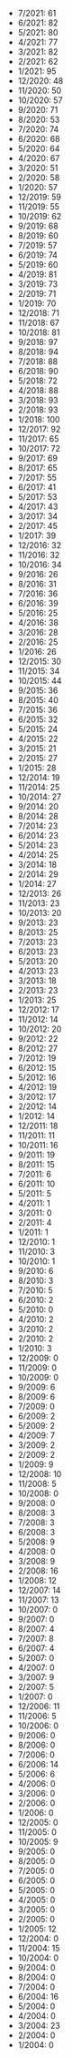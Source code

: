 *  7/2021: 61
*  6/2021: 82
*  5/2021: 80
*  4/2021: 77
*  3/2021: 82
*  2/2021: 62
*  1/2021: 95
*  12/2020: 48
*  11/2020: 50
*  10/2020: 57
*  9/2020: 71
*  8/2020: 53
*  7/2020: 74
*  6/2020: 68
*  5/2020: 64
*  4/2020: 67
*  3/2020: 51
*  2/2020: 58
*  1/2020: 57
*  12/2019: 59
*  11/2019: 55
*  10/2019: 62
*  9/2019: 68
*  8/2019: 60
*  7/2019: 57
*  6/2019: 74
*  5/2019: 60
*  4/2019: 81
*  3/2019: 73
*  2/2019: 71
*  1/2019: 70
*  12/2018: 71
*  11/2018: 67
*  10/2018: 81
*  9/2018: 97
*  8/2018: 94
*  7/2018: 88
*  6/2018: 90
*  5/2018: 72
*  4/2018: 88
*  3/2018: 93
*  2/2018: 93
*  1/2018: 100
*  12/2017: 92
*  11/2017: 65
*  10/2017: 72
*  9/2017: 69
*  8/2017: 65
*  7/2017: 55
*  6/2017: 41
*  5/2017: 53
*  4/2017: 43
*  3/2017: 34
*  2/2017: 45
*  1/2017: 39
*  12/2016: 32
*  11/2016: 32
*  10/2016: 34
*  9/2016: 26
*  8/2016: 31
*  7/2016: 36
*  6/2016: 39
*  5/2016: 25
*  4/2016: 38
*  3/2016: 28
*  2/2016: 25
*  1/2016: 26
*  12/2015: 30
*  11/2015: 34
*  10/2015: 44
*  9/2015: 36
*  8/2015: 40
*  7/2015: 36
*  6/2015: 32
*  5/2015: 24
*  4/2015: 22
*  3/2015: 21
*  2/2015: 27
*  1/2015: 28
*  12/2014: 19
*  11/2014: 25
*  10/2014: 27
*  9/2014: 20
*  8/2014: 28
*  7/2014: 23
*  6/2014: 23
*  5/2014: 23
*  4/2014: 25
*  3/2014: 18
*  2/2014: 29
*  1/2014: 27
*  12/2013: 26
*  11/2013: 23
*  10/2013: 20
*  9/2013: 23
*  8/2013: 25
*  7/2013: 23
*  6/2013: 23
*  5/2013: 20
*  4/2013: 23
*  3/2013: 18
*  2/2013: 23
*  1/2013: 25
*  12/2012: 17
*  11/2012: 14
*  10/2012: 20
*  9/2012: 22
*  8/2012: 27
*  7/2012: 19
*  6/2012: 15
*  5/2012: 16
*  4/2012: 19
*  3/2012: 17
*  2/2012: 14
*  1/2012: 14
*  12/2011: 18
*  11/2011: 11
*  10/2011: 16
*  9/2011: 19
*  8/2011: 15
*  7/2011: 6
*  6/2011: 10
*  5/2011: 5
*  4/2011: 1
*  3/2011: 0
*  2/2011: 4
*  1/2011: 1
*  12/2010: 1
*  11/2010: 3
*  10/2010: 1
*  9/2010: 6
*  8/2010: 3
*  7/2010: 5
*  6/2010: 2
*  5/2010: 0
*  4/2010: 2
*  3/2010: 2
*  2/2010: 2
*  1/2010: 3
*  12/2009: 0
*  11/2009: 0
*  10/2009: 0
*  9/2009: 6
*  8/2009: 6
*  7/2009: 0
*  6/2009: 2
*  5/2009: 2
*  4/2009: 7
*  3/2009: 2
*  2/2009: 2
*  1/2009: 9
*  12/2008: 10
*  11/2008: 5
*  10/2008: 0
*  9/2008: 0
*  8/2008: 3
*  7/2008: 3
*  6/2008: 3
*  5/2008: 9
*  4/2008: 0
*  3/2008: 9
*  2/2008: 16
*  1/2008: 12
*  12/2007: 14
*  11/2007: 13
*  10/2007: 0
*  9/2007: 0
*  8/2007: 4
*  7/2007: 8
*  6/2007: 4
*  5/2007: 0
*  4/2007: 0
*  3/2007: 9
*  2/2007: 5
*  1/2007: 0
*  12/2006: 11
*  11/2006: 5
*  10/2006: 0
*  9/2006: 0
*  8/2006: 0
*  7/2006: 0
*  6/2006: 14
*  5/2006: 6
*  4/2006: 0
*  3/2006: 0
*  2/2006: 0
*  1/2006: 0
*  12/2005: 0
*  11/2005: 0
*  10/2005: 9
*  9/2005: 0
*  8/2005: 0
*  7/2005: 0
*  6/2005: 0
*  5/2005: 0
*  4/2005: 0
*  3/2005: 0
*  2/2005: 0
*  1/2005: 12
*  12/2004: 0
*  11/2004: 15
*  10/2004: 0
*  9/2004: 0
*  8/2004: 0
*  7/2004: 0
*  6/2004: 16
*  5/2004: 0
*  4/2004: 0
*  3/2004: 23
*  2/2004: 0
*  1/2004: 0